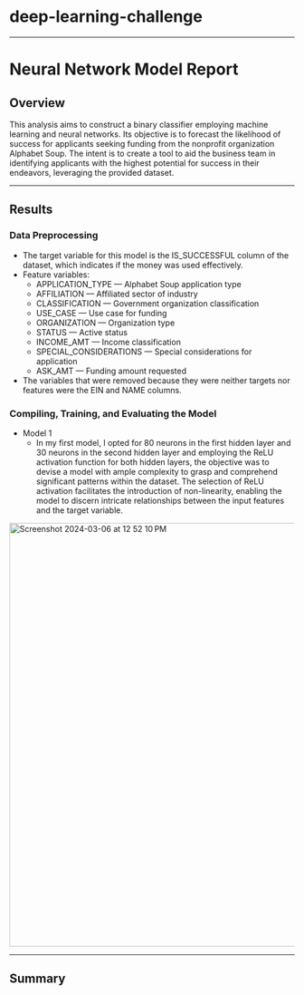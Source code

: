 # deep-learning-challenge

-----
# Neural Network Model Report

## Overview 
This analysis aims to construct a binary classifier employing machine learning and neural networks. Its objective is to forecast the likelihood of success for applicants seeking funding from the nonprofit organization Alphabet Soup. The intent is to create a tool to aid the business team in identifying applicants with the highest potential for success in their endeavors, leveraging the provided dataset.

-----
## Results

### Data Preprocessing
* The target variable for this model is the IS_SUCCESSFUL column of the dataset, which indicates if the money was used effectively.
* Feature variables:
  * APPLICATION_TYPE — Alphabet Soup application type
  * AFFILIATION — Affiliated sector of industry
  * CLASSIFICATION — Government organization classification
  * USE_CASE — Use case for funding
  * ORGANIZATION — Organization type
  * STATUS — Active status
  * INCOME_AMT — Income classification
  * SPECIAL_CONSIDERATIONS — Special considerations for application
  * ASK_AMT — Funding amount requested
* The variables that were removed because they were neither targets nor features were the EIN and NAME columns.


### Compiling, Training, and Evaluating the Model
* Model 1
  * In my first model, I opted for 80 neurons in the first hidden layer and 30 neurons in the second hidden layer and employing the ReLU activation function for both hidden layers, the   objective was to devise a model with ample complexity to grasp and comprehend significant patterns within the dataset. The selection of ReLU activation facilitates the introduction     of non-linearity, enabling the model to discern intricate relationships between the input features and the target variable.
<img width="748" alt="Screenshot 2024-03-06 at 12 52 10 PM" src="https://github.com/brianne-han/deep-learning-challenge/assets/142977736/9ee59c1d-4748-468e-b270-82a0bb278296">

    
-----

## Summary
